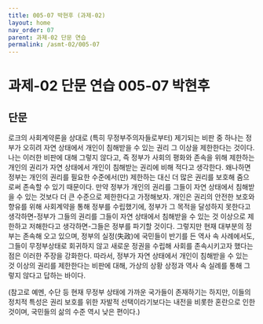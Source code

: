 ```yaml
---
title: 005-07 박현후 (과제-02)
layout: home
nav_order: 07
parent: 과제-02 단문 연습
permalink: /asmt-02/005-07
---
```


# 과제-02 단문 연습 005-07 박현후 

## 단문
로크의 사회계약론을 상대로 (특히 무정부주의자들로부터) 제기되는 비판 중 하나는 정부가 오히려 자연 상태에서 개인이 침해받을 수 있는 권리 그 이상을 제한한다는 것이다. 나는 이러한 비판에 대해 그렇지 않다고, 즉 정부가 사회의 평화와 존속을 위해 제한하는 개인의 권리가 자연 상태에서 개인이 침해받는 권리에 비해 적다고 생각한다. 왜나하면 정부는 개인의 권리를 필요한 수준에서(만) 제한하는 대신 더 많은 권리를 보호해 줌으로써 존속할 수 있기 때문이다. 만약 정부가 개인의 권리를 그들이 자연 상태에서 침해받을 수 있는 것보다 더 큰 수준으로 제한한다고 가정해보자. 개인은 권리의 안전한 보호와 향유를 위해 사회계약을 통해 정부를 수립했기에, 정부가 그 목적을 달성하지 못한다고 생각하면-정부가 그들의 권리를 그들이 자연 상태에서 침해받을 수 있는 것 이상으로 제한하고 저해한다고 생각하면-그들은 정부를 파기할 것이다. 그렇지만 현재 대부분의 정부는 존속해 오고 있으며, 정부의 실정(失政)에 국민들이 반기를 든 역사 속 사례에서도, 그들이 무정부상태로 회귀하지 않고 새로운 정권을 수립해 사회를 존속시키고자 했다는 점은 이러한 주장을 강화한다. 따라서, 정부가 자연 상태에서 개인이 침해받을 수 있는 것 이상의 권리를 제한한다는 비판에 대해, 가상의 상황 상정과 역사 속 실례를 통해 그렇지 않다고 답하는 바이다. 

(참고로 예멘, 수단 등 현재 무정부 상태에 가까운 국가들이 존재하기는 하지만, 이들의 정치적 특성은 권리 보호를 위한 자발적 선택이라기보다는 내전을 비롯한 혼란으로 인한 것이며, 국민들의 삶의 수준 역시 낮은 편이다.)
